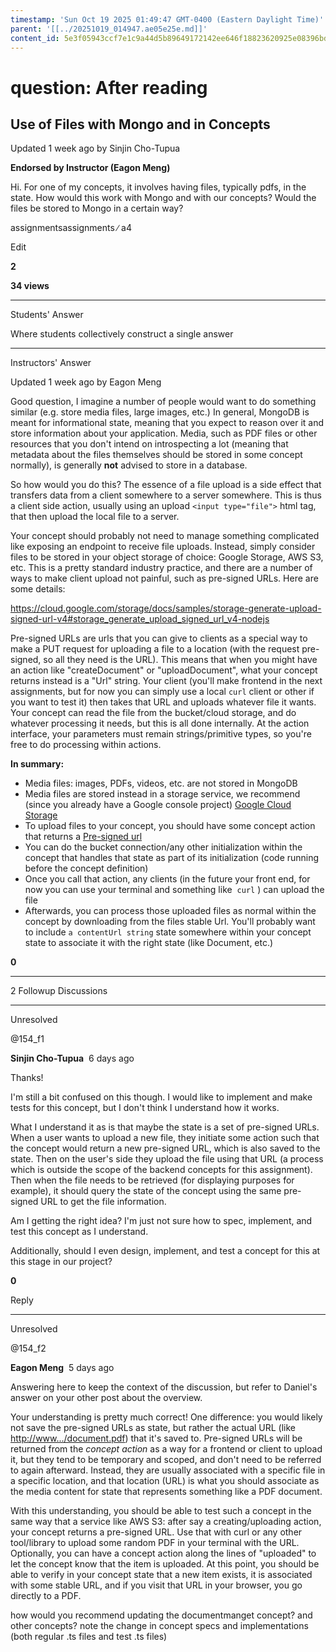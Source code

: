 ```yaml
---
timestamp: 'Sun Oct 19 2025 01:49:47 GMT-0400 (Eastern Daylight Time)'
parent: '[[../20251019_014947.ae05e25e.md]]'
content_id: 5e3f05943ccf7e1c9a44d5b89649172142ee646f18823620925e08396bd88c35
---
```


# question: After reading

## Use of Files with Mongo and in Concepts

Updated 1 week ago by Sinjin Cho-Tupua

**Endorsed by Instructor (Eagon Meng)**

Hi. For one of my concepts, it involves having files, typically pdfs, in the state. How would this work with Mongo and with our concepts? Would the files be stored to Mongo in a certain way?

assignmentsassignments ∕ a4

Edit

**2**

**34 views**

***

Students' Answer

Where students collectively construct a single answer

***

Instructors' Answer

Updated 1 week ago by Eagon Meng

Good question, I imagine a number of people would want to do something similar (e.g. store media files, large images, etc.) In general, MongoDB is meant for informational state, meaning that you expect to reason over it and store information about your application. Media, such as PDF files or other resources that you don't intend on introspecting a lot (meaning that metadata about the files themselves should be stored in some concept normally), is generally **not** advised to store in a database. 

So how would you do this? The essence of a file upload is a side effect that transfers data from a client somewhere to a server somewhere. This is thus a client side action, usually using an upload `<input type="file">` html tag, that then upload the local file to a server.

Your concept should probably not need to manage something complicated like exposing an endpoint to receive file uploads. Instead, simply consider files to be stored in your object storage of choice: Google Storage, AWS S3, etc. This is a pretty standard industry practice, and there are a number of ways to make client upload not painful, such as pre-signed URLs. Here are some details:

<https://cloud.google.com/storage/docs/samples/storage-generate-upload-signed-url-v4#storage_generate_upload_signed_url_v4-nodejs>

Pre-signed URLs are urls that you can give to clients as a special way to make a PUT request for uploading a file to a location (with the request pre-signed, so all they need is the URL). This means that when you might have an action like "createDocument" or "uploadDocument", what your concept returns instead is a "Url" string. Your client (you'll make frontend in the next assignments, but for now you can simply use a local `curl` client or other if you want to test it) then takes that URL and uploads whatever file it wants. Your concept can read the file from the bucket/cloud storage, and do whatever processing it needs, but this is all done internally. At the action interface, your parameters must remain strings/primitive types, so you're free to do processing within actions.

**In summary:**

* Media files: images, PDFs, videos, etc. are not stored in MongoDB
* Media files are stored instead in a storage service, we recommend (since you already have a Google console project) [Google Cloud Storage](https://cloud.google.com/storage/docs/discover-object-storage-console)
* To upload files to your concept, you should have some concept action that returns a [Pre-signed url](https://cloud.google.com/storage/docs/samples/storage-generate-upload-signed-url-v4#storage_generate_upload_signed_url_v4-nodejs)
* You can do the bucket connection/any other initialization within the concept that handles that state as part of its initialization (code running before the concept definition)
* Once you call that action, any clients (in the future your front end, for now you can use your terminal and something like  `curl` ) can upload the file
* Afterwards, you can process those uploaded files as normal within the concept by downloading from the files stable Url. You'll probably want to include `a contentUrl string` state somewhere within your concept state to associate it with the right state (like Document, etc.)

**0**

***

2 Followup Discussions

***

Unresolved

@154\_f1

**Sinjin Cho-Tupua**  6 days ago

Thanks!

I'm still a bit confused on this though. I would like to implement and make tests for this concept, but I don't think I understand how it works.

What I understand it as is that maybe the state is a set of pre-signed URLs. When a user wants to upload a new file, they initiate some action such that the concept would return a new pre-signed URL, which is also saved to the state. Then on the user's side they upload the file using that URL (a process which is outside the scope of the backend concepts for this assignment). Then when the file needs to be retrieved (for displaying purposes for example), it should query the state of the concept using the same pre-signed URL to get the file information.

Am I getting the right idea? I'm just not sure how to spec, implement, and test this concept as I understand.

Additionally, should I even design, implement, and test a concept for this at this stage in our project?

**0**

Reply

***

Unresolved

@154\_f2

**Eagon Meng**  5 days ago

Answering here to keep the context of the discussion, but refer to Daniel's answer on your other post about the overview.

Your understanding is pretty much correct! One difference: you would likely not save the pre-signed URLs as state, but rather the actual URL (like <http://www.../document.pdf>) that it's saved to. Pre-signed URLs will be returned from the *concept action* as a way for a frontend or client to upload it, but they tend to be temporary and scoped, and don't need to be referred to again afterward. Instead, they are usually associated with a specific file in a specific location, and that location (URL) is what you should associate as the media content for state that represents something like a PDF document.

With this understanding, you should be able to test such a concept in the same way that a service like AWS S3: after say a creating/uploading action, your concept returns a pre-signed URL. Use that with curl or any other tool/library to upload some random PDF in your terminal with the URL. Optionally, you can have a concept action along the lines of "uploaded" to let the concept know that the item is uploaded. At this point, you should be able to verify in your concept state that a new item exists, it is associated with some stable URL, and if you visit that URL in your browser, you go directly to a PDF.

how would you recommend updating the documentmanget concept? and other concepts? note the change in concept specs and implementations (both regular .ts files and test .ts files)
